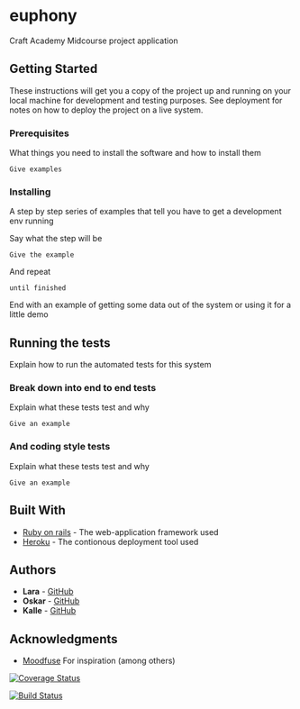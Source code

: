 # euphony

Craft Academy Midcourse project application

## Getting Started

These instructions will get you a copy of the project up and running on your local machine for development and testing purposes. See deployment for notes on how to deploy the project on a live system.

### Prerequisites

What things you need to install the software and how to install them

```
Give examples
```

### Installing

A step by step series of examples that tell you have to get a development env running

Say what the step will be

```
Give the example
```

And repeat

```
until finished
```

End with an example of getting some data out of the system or using it for a little demo

## Running the tests

Explain how to run the automated tests for this system

### Break down into end to end tests

Explain what these tests test and why

```
Give an example
```

### And coding style tests

Explain what these tests test and why

```
Give an example
```

## Built With

* [Ruby on rails](http://rubyonrails.org/) - The web-application framework used
* [Heroku](https://www.heroku.com/) - The contionous deployment tool used

## Authors

* **Lara** - [GitHub](https://github.com/larathordar)
* **Oskar** - [GitHub](https://github.com/OskarCA)
* **Kalle** - [GitHub](https://github.com/kmthorsnes)


## Acknowledgments

* [Moodfuse](https://moodfuse.com/) For inspiration (among others)


[![Coverage Status](https://coveralls.io/repos/github/CraftAcademy/euphony/badge.svg?branch=develop)](https://coveralls.io/github/CraftAcademy/euphony?branch=develop)

[![Build Status](https://semaphoreci.com/api/v1/craftacademy/euphony/branches/develop/badge.svg)](https://semaphoreci.com/craftacademy/euphony)
